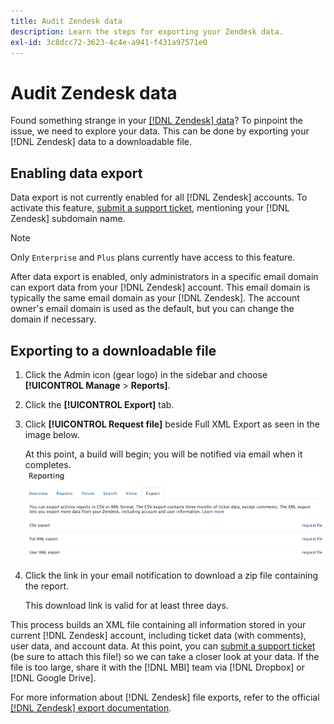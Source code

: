 ```yaml
---
title: Audit Zendesk data
description: Learn the steps for exporting your Zendesk data.
exl-id: 3c8dcc72-3623-4c4e-a941-f431a97571e0
---
```

# Audit Zendesk data

Found something strange in your [[!DNL Zendesk] data](../integrations/exp-zendesk-data.md)? To pinpoint the issue, we need to explore your data. This can be done by exporting your [!DNL Zendesk] data to a downloadable file.

## Enabling data export

Data export is not currently enabled for all [!DNL Zendesk] accounts. To activate this feature, [submit a support ticket](../../../guide-overview.md), mentioning your [!DNL Zendesk] subdomain name. 

>[!NOTE] 
>
>Only `Enterprise` and `Plus` plans currently have access to this feature.

After data export is enabled, only administrators in a specific email domain can export data from your [!DNL Zendesk] account. This email domain is typically the same email domain as your [!DNL Zendesk]. The account owner's email domain is used as the default, but you can change the domain if necessary.

## Exporting to a downloadable file

1. Click the Admin icon (gear logo) in the sidebar and choose **[!UICONTROL Manage** > **Reports]**.
1. Click the **[!UICONTROL Export]** tab.
1. Click **[!UICONTROL Request file]** beside Full XML Export as seen in the image below.

   At this point, a build will begin; you will be notified via email when it completes.
   ![reports_export_new.png](../../../assets/reports_export_new.png)

1. Click the link in your email notification to download a zip file containing the report.

   This download link is valid for at least three days.

This process builds an XML file containing all information stored in your current [!DNL Zendesk] account, including ticket data (with comments), user data, and account data. At this point, you can [submit a support ticket](../../../guide-overview.md) (be sure to attach this file!) so we can take a closer look at your data. If the file is too large, share it with the [!DNL MBI] team via [!DNL Dropbox] or [!DNL Google Drive].

For more information about [!DNL Zendesk] file exports, refer to the official [[!DNL Zendesk] export documentation](https://support.zendesk.com/entries/23002207-Exporting-data-to-a-CSV-or-XML-file-Plus-and-Enterprise-).
